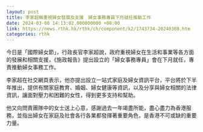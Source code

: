 ```yaml
---
layout: post
title: 李家超稱重視婦女發展及支援　婦女事務專員下月就任推動工作
date: 2024-03-08 14:13:02.000000000 +08:00
link: https://news.rthk.hk/rthk/ch/component/k2/1743734-20240308.htm
categories: rthk
---
```


今日是「國際婦女節」，行政長官李家超說，政府重視婦女在生活和事業等各方面的發展和相關支援，《施政報告》提出設立的「婦女事務專員」會在下月就任，專責推動婦女事務工作。

李家超在社交網頁表示，他亦提出設立一站式家庭及婦女資訊平台，平台將於下半年推出，提供有關家庭教育、婚姻、婦女健康等資訊，以及分享與婦女相關的法律資訊，讓面對壓力和困難的女性，得到更多支持和幫助。

他又向問責團隊中的女士送上心意，感謝過去一年竭盡所能，盡心盡力為香港服務，並指出婦女在家庭及社會各行各業都發揮著重要角色，是香港不可或缺的重要力量。
